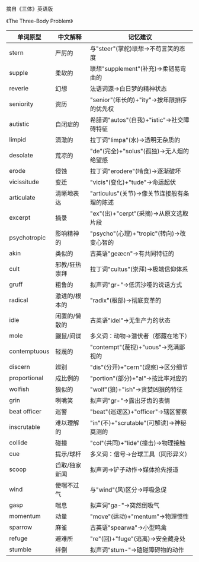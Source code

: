 摘自《三体》英语版

《The Three-Body Problem》

| 单词原型        | 中文解释               | 记忆建议                                   |
|---------------|----------------------|------------------------------------------|
| stern         | 严厉的               | 与"steer"(掌舵)联想→不苟言笑的态度               |
| supple        | 柔软的               | 联想"supplement"(补充)→柔韧易弯曲的              |
| reverie       | 幻想                 | 法语词源→白日梦的精神状态                      |
| seniority     | 资历                 | "senior"(年长的)+"ity"→按年限排序的优先权         |
| autistic      | 自闭症的             | 希腊词"autos"(自我)+"istic"→社交障碍特征         |
| limpid        | 清澈的               | 拉丁词"limpa"(水)→透明无杂质的                  |
| desolate      | 荒凉的               | "de"(完全)+"solus"(孤独)→无人烟的绝望感           |
| erode         | 侵蚀                 | 拉丁词"erodere"(啃食)→逐渐破坏                   |
| vicissitude   | 变迁                 | "vicis"(变化)+"tude"→命运起伏                    |
| articulate    | 清晰地表达           | "articulus"(关节)→像关节连接般有条理的陈述        |
| excerpt       | 摘录                 | "ex"(出)+"cerpt"(采摘)→从原文选取片段             |
| psychotropic  | 影响精神的           | "psycho"(心理)+"tropic"(转向)→改变心智的          |
| akin          | 类似的               | 古英语"geæcn"→有共同特征的                       |
| cult          | 邪教/狂热崇拜        | 拉丁词"cultus"(崇拜)→极端信仰体系                 |
| gruff         | 粗鲁的               | 拟声词"gr-"→低沉沙哑的说话方式                   |
| radical       | 激进的/根本的        | "radix"(根部)→彻底变革的                         |
| idle          | 闲置的/懒散的        | 古英语"idel"→无生产力的状态                      |
| mole          | 鼹鼠/间谍            | 多义词：动物→潜伏者（都藏在地下）                |
| contemptuous  | 轻蔑的               | "contempt"(蔑视)+"uous"→充满鄙视的              |
| discern       | 辨别                 | "dis"(分开)+"cern"(观察)→区分细节                |
| proportional  | 成比例的             | "portion"(部分)+"al"→按比率对应的               |
| wolfish       | 狼似的               | "wolf"(狼)+"ish"→贪婪凶狠的特征                 |
| grin          | 咧嘴笑               | 拟声词"gr-"→露出牙齿的表情                      |
| beat officer  | 巡警                 | "beat"(巡逻区)+"officer"→辖区警察                |
| inscrutable   | 难以理解的           | "in"(不)+"scrutable"(可解读)→神秘莫测的           |
| collide       | 碰撞                 | "col"(共同)+"lide"(撞击)→物理接触                |
| cue           | 提示/球杆            | 多义词：信号→台球工具（同形异义）                |
| scoop         | 舀取/独家新闻        | 拟声词→铲子动作→媒体抢先报道                    |
| wind          | 使喘不过气           | 与"wind"(风)区分→呼吸急促                       |
| gasp          | 喘息                 | 拟声词"ga-"→突然倒吸气                          |
| momentum      | 动量                 | "move"(运动)+"mentum"→物理惯性                  |
| sparrow       | 麻雀                 | 古英语"spearwa"→小型鸣禽                        |
| refuge        | 避难所               | "re"(回)+"fuge"(逃离)→安全藏身处                 |
| stumble       | 绊倒                 | 拟声词"stum-"→磕碰障碍物的动作                   |